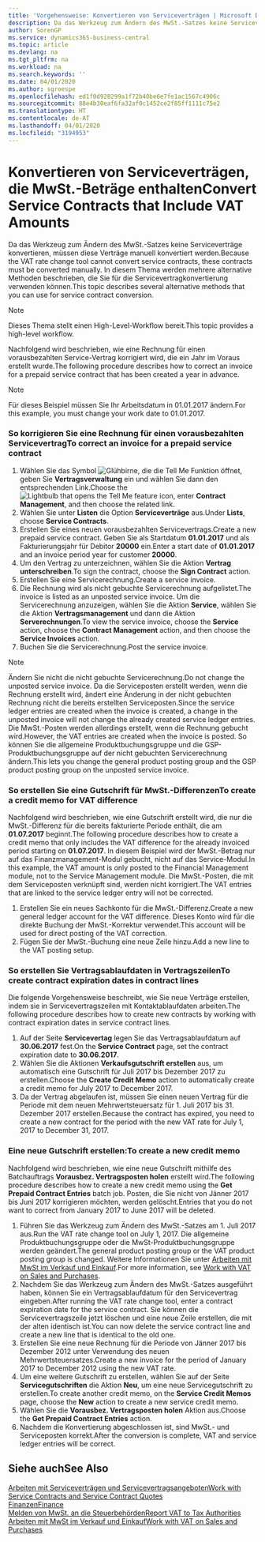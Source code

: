 ```yaml
---
title: 'Vorgehensweise: Konvertieren von Serviceverträgen | Microsoft Docs'
description: Da das Werkzeug zum Ändern des MwSt.-Satzes keine Serviceverträge konvertieren, müssen diese Verträge manuell konvertiert werden. In diesem Thema werden mehrere alternative Methoden beschrieben, die Sie für die Servicevertragkonvertierung verwenden können.
author: SorenGP
ms.service: dynamics365-business-central
ms.topic: article
ms.devlang: na
ms.tgt_pltfrm: na
ms.workload: na
ms.search.keywords: ''
ms.date: 04/01/2020
ms.author: sgroespe
ms.openlocfilehash: ed1f0d928299a1f72b40be6e7fe1ac1567c4906c
ms.sourcegitcommit: 88e4b30eaf6fa32af0c1452ce2f85ff1111c75e2
ms.translationtype: HT
ms.contentlocale: de-AT
ms.lasthandoff: 04/01/2020
ms.locfileid: "3194953"
---
```

# <a name="convert-service-contracts-that-include-vat-amounts"></a><span data-ttu-id="96352-104">Konvertieren von Serviceverträgen, die MwSt.-Beträge enthalten</span><span class="sxs-lookup"><span data-stu-id="96352-104">Convert Service Contracts that Include VAT Amounts</span></span>
<span data-ttu-id="96352-105">Da das Werkzeug zum Ändern des MwSt.-Satzes keine Serviceverträge konvertieren, müssen diese Verträge manuell konvertiert werden.</span><span class="sxs-lookup"><span data-stu-id="96352-105">Because the VAT rate change tool cannot convert service contracts, these contracts must be converted manually.</span></span> <span data-ttu-id="96352-106">In diesem Thema werden mehrere alternative Methoden beschrieben, die Sie für die Servicevertragkonvertierung verwenden können.</span><span class="sxs-lookup"><span data-stu-id="96352-106">This topic describes several alternative methods that you can use for service contract conversion.</span></span>  

> [!NOTE]  
>  <span data-ttu-id="96352-107">Dieses Thema stellt einen High-Level-Workflow bereit.</span><span class="sxs-lookup"><span data-stu-id="96352-107">This topic provides a high-level workflow.</span></span>  

 <span data-ttu-id="96352-108">Nachfolgend wird beschrieben, wie eine Rechnung für einen vorausbezahlten Service-Vertrag korrigiert wird, die ein Jahr im Voraus erstellt wurde.</span><span class="sxs-lookup"><span data-stu-id="96352-108">The following procedure describes how to correct an invoice for a prepaid service contract that has been created a year in advance.</span></span>  

> [!NOTE]  
>  <span data-ttu-id="96352-109">Für dieses Beispiel müssen Sie Ihr Arbeitsdatum in 01.01.2017 ändern.</span><span class="sxs-lookup"><span data-stu-id="96352-109">For this example, you must change your work date to 01.01.2017.</span></span>  

### <a name="to-correct-an-invoice-for-a-prepaid-service-contract"></a><span data-ttu-id="96352-110">So korrigieren Sie eine Rechnung für einen vorausbezahlten Servicevertrag</span><span class="sxs-lookup"><span data-stu-id="96352-110">To correct an invoice for a prepaid service contract</span></span>  
1. <span data-ttu-id="96352-111">Wählen Sie das Symbol ![Glühbirne, die die Tell Me Funktion öffnet](media/ui-search/search_small.png "Tell Me-Funktion"), geben Sie **Vertragsverwaltung** ein und wählen Sie dann den entsprechenden Link.</span><span class="sxs-lookup"><span data-stu-id="96352-111">Choose the ![Lightbulb that opens the Tell Me feature](media/ui-search/search_small.png "Tell me what you want to do") icon, enter **Contract Management**, and then choose the related link.</span></span>  
2. <span data-ttu-id="96352-112">Wählen Sie unter **Listen** die Option **Serviceverträge** aus.</span><span class="sxs-lookup"><span data-stu-id="96352-112">Under **Lists**, choose **Service Contracts**.</span></span>  
3. <span data-ttu-id="96352-113">Erstellen Sie eines neuen vorausbezahlten Servicevertrags.</span><span class="sxs-lookup"><span data-stu-id="96352-113">Create a new prepaid service contract.</span></span> <span data-ttu-id="96352-114">Geben Sie als Startdatum **01.01.2017** und als Fakturierungsjahr für Debitor **20000** ein.</span><span class="sxs-lookup"><span data-stu-id="96352-114">Enter a start date of **01.01.2017** and an invoice period year for customer **20000**.</span></span>  
4. <span data-ttu-id="96352-115">Um den Vertrag zu unterzeichnen, wählen Sie die Aktion **Vertrag unterschreiben**.</span><span class="sxs-lookup"><span data-stu-id="96352-115">To sign the contract, choose the **Sign Contract** action.</span></span>  
5. <span data-ttu-id="96352-116">Erstellen Sie eine Servicerechnung.</span><span class="sxs-lookup"><span data-stu-id="96352-116">Create a service invoice.</span></span>
6. <span data-ttu-id="96352-117">Die Rechnung wird als nicht gebuchte Servicerechnung aufgelistet.</span><span class="sxs-lookup"><span data-stu-id="96352-117">The invoice is listed as an unposted service invoice.</span></span> <span data-ttu-id="96352-118">Um die Servicerechnung anzuzeigen, wählen Sie die Aktion **Service**, wählen Sie die Aktion **Vertragsmanagement** und dann die Aktion **Serverechnungen**.</span><span class="sxs-lookup"><span data-stu-id="96352-118">To view the service invoice, choose the **Service** action, choose the **Contract Management** action, and then choose the **Service Invoices** action.</span></span>  
7. <span data-ttu-id="96352-119">Buchen Sie die Servicerechnung.</span><span class="sxs-lookup"><span data-stu-id="96352-119">Post the service invoice.</span></span>  

> [!NOTE]  
>  <span data-ttu-id="96352-120">Ändern Sie nicht die nicht gebuchte Servicerechnung.</span><span class="sxs-lookup"><span data-stu-id="96352-120">Do not change the unposted service invoice.</span></span> <span data-ttu-id="96352-121">Da die Serviceposten erstellt werden, wenn die Rechnung erstellt wird, ändert eine Änderung in der nicht gebuchten Rechnung nicht die bereits erstellten Serviceposten.</span><span class="sxs-lookup"><span data-stu-id="96352-121">Since the service ledger entries are created when the invoice is created, a change in the unposted invoice will not change the already created service ledger entries.</span></span> <span data-ttu-id="96352-122">Die MwSt.-Posten werden allerdings erstellt, wenn die Rechnung gebucht wird.</span><span class="sxs-lookup"><span data-stu-id="96352-122">However, the VAT entries are created when the invoice is posted.</span></span> <span data-ttu-id="96352-123">So können Sie die allgemeine Produktbuchungsgruppe und die GSP-Produktbuchungsgruppe auf der nicht gebuchten Servicerechnung ändern.</span><span class="sxs-lookup"><span data-stu-id="96352-123">This lets you change the general product posting group and the GSP product posting group on the unposted service invoice.</span></span>  

### <a name="to-create-a-credit-memo-for-vat-difference"></a><span data-ttu-id="96352-124">So erstellen Sie eine Gutschrift für MwSt.-Differenzen</span><span class="sxs-lookup"><span data-stu-id="96352-124">To create a credit memo for VAT difference</span></span>  
<span data-ttu-id="96352-125">Nachfolgend wird beschrieben, wie eine Gutschrift erstellt wird, die nur die MwSt.-Differenz für die bereits fakturierte Periode enthält, die am **01.07.2017** beginnt.</span><span class="sxs-lookup"><span data-stu-id="96352-125">The following procedure describes how to create a credit memo that only includes the VAT difference for the already invoiced period starting on **01.07.2017**.</span></span> <span data-ttu-id="96352-126">In diesem Beispiel wird der MwSt.-Betrag nur auf das Finanzmanagement-Modul gebucht, nicht auf das Service-Modul.</span><span class="sxs-lookup"><span data-stu-id="96352-126">In this example, the VAT amount is only posted to the Financial Management module, not to the Service Management module.</span></span> <span data-ttu-id="96352-127">Die MwSt.-Posten, die mit dem Serviceposten verknüpft sind, werden nicht korrigiert.</span><span class="sxs-lookup"><span data-stu-id="96352-127">The VAT entries that are linked to the service ledger entry will not be corrected.</span></span>  

1. <span data-ttu-id="96352-128">Erstellen Sie ein neues Sachkonto für die MwSt.-Differenz.</span><span class="sxs-lookup"><span data-stu-id="96352-128">Create a new general ledger account for the VAT difference.</span></span> <span data-ttu-id="96352-129">Dieses Konto wird für die direkte Buchung der MwSt.-Korrektur verwendet.</span><span class="sxs-lookup"><span data-stu-id="96352-129">This account will be used for direct posting of the VAT correction.</span></span>  
2. <span data-ttu-id="96352-130">Fügen Sie der MwSt.-Buchung eine neue Zeile hinzu.</span><span class="sxs-lookup"><span data-stu-id="96352-130">Add a new line to the VAT posting setup.</span></span>  

### <a name="to-create-contract-expiration-dates-in-contract-lines"></a><span data-ttu-id="96352-131">So erstellen Sie Vertragsablaufdaten in Vertragszeilen</span><span class="sxs-lookup"><span data-stu-id="96352-131">To create contract expiration dates in contract lines</span></span>  
<span data-ttu-id="96352-132">Die folgende Vorgehensweise beschreibt, wie Sie neue Verträge erstellen, indem sie in Servicevertragszeilen mit Kontaktablaufdaten arbeiten.</span><span class="sxs-lookup"><span data-stu-id="96352-132">The following procedure describes how to create new contracts by working with contract expiration dates in service contract lines.</span></span>  

1. <span data-ttu-id="96352-133">Auf der Seite **Servicevertag** legen Sie das Vertragsablaufdatum auf **30.06.2017** fest.</span><span class="sxs-lookup"><span data-stu-id="96352-133">On the **Service Contract** page, set the contract expiration date to **30.06.2017**.</span></span>  
2. <span data-ttu-id="96352-134">Wählen Sie die Aktionen **Verkaufsgutschrift erstellen** aus, um automatisch eine Gutschrift für Juli 2017 bis Dezember 2017 zu erstellen.</span><span class="sxs-lookup"><span data-stu-id="96352-134">Choose the **Create Credit Memo** action to automatically create a credit memo for July 2017 to December 2017.</span></span>  
3. <span data-ttu-id="96352-135">Da der Vertrag abgelaufen ist, müssen Sie einen neuen Vertrag für die Periode mit dem neuen Mehrwertsteuersatz für 1. Juli 2017 bis 31. Dezember 2017 erstellen.</span><span class="sxs-lookup"><span data-stu-id="96352-135">Because the contract has expired, you need to create a new contract for the period with the new VAT rate for July 1, 2017 to December 31, 2017.</span></span>  

### <a name="to-create-a-new-credit-memo"></a><span data-ttu-id="96352-136">Eine neue Gutschrift erstellen:</span><span class="sxs-lookup"><span data-stu-id="96352-136">To create a new credit memo</span></span>  
<span data-ttu-id="96352-137">Nachfolgend wird beschrieben, wie eine neue Gutschrift mithilfe des Batchauftrags **Vorausbez. Vertragsposten holen** erstellt wird.</span><span class="sxs-lookup"><span data-stu-id="96352-137">The following procedure describes how to create a new credit memo using the **Get Prepaid Contract Entries** batch job.</span></span> <span data-ttu-id="96352-138">Posten, die Sie nicht von Jänner 2017 bis Juni 2017 korrigieren möchten, werden gelöscht.</span><span class="sxs-lookup"><span data-stu-id="96352-138">Entries that you do not want to correct from January 2017 to June 2017 will be deleted.</span></span>  

1. <span data-ttu-id="96352-139">Führen Sie das Werkzeug zum Ändern des MwSt.-Satzes am 1. Juli 2017 aus.</span><span class="sxs-lookup"><span data-stu-id="96352-139">Run the VAT rate change tool on July 1, 2017.</span></span> <span data-ttu-id="96352-140">Die allgemeine Produktbuchungsgruppe oder die MwSt-Produktbuchungsgruppe werden geändert.</span><span class="sxs-lookup"><span data-stu-id="96352-140">The general product posting group or the VAT product posting group is changed.</span></span> <span data-ttu-id="96352-141">Weitere Informationen Sie unter [Arbeiten mit MwSt im Verkauf und Einkauf](finance-work-with-vat.md).</span><span class="sxs-lookup"><span data-stu-id="96352-141">For more information, see [Work with VAT on Sales and Purchases](finance-work-with-vat.md).</span></span>  
2. <span data-ttu-id="96352-142">Nachdem Sie das Werkzeug zum Ändern des MwSt.-Satzes ausgeführt haben, können Sie ein Vertragsablaufdatum für den Servicevertrag eingeben.</span><span class="sxs-lookup"><span data-stu-id="96352-142">After running the VAT rate change tool, enter a contract expiration date for the service contract.</span></span> <span data-ttu-id="96352-143">Sie können die Servicevertragszeile jetzt löschen und eine neue Zeile erstellen, die mit der alten identisch ist.</span><span class="sxs-lookup"><span data-stu-id="96352-143">You can now delete the service contract line and create a new line that is identical to the old one.</span></span>  
3. <span data-ttu-id="96352-144">Erstellen Sie eine neue Rechnung für die Periode von Jänner 2017 bis Dezember 2012 unter Verwendung des neuen Mehrwertsteuersatzes.</span><span class="sxs-lookup"><span data-stu-id="96352-144">Create a new invoice for the period of January 2017 to December 2012 using the new VAT rate.</span></span>  
4. <span data-ttu-id="96352-145">Um eine weitere Gutschrift zu erstellen, wählen Sie auf der Seite **Servicegutschriften** die Aktion **Neu**, um eine neue Servicegutschrift zu erstellen.</span><span class="sxs-lookup"><span data-stu-id="96352-145">To create another credit memo, on the **Service Credit Memos** page, choose the **New** action to create a new service credit memo.</span></span>  
5. <span data-ttu-id="96352-146">Wählen Sie die **Vorausbez. Vertragsposten holen** Aktion aus.</span><span class="sxs-lookup"><span data-stu-id="96352-146">Choose the **Get Prepaid Contract Entries** action.</span></span>  
6. <span data-ttu-id="96352-147">Nachdem die Konvertierung abgeschlossen ist, sind MwSt.- und Serviceposten korrekt.</span><span class="sxs-lookup"><span data-stu-id="96352-147">After the conversion is complete, VAT and service ledger entries will be correct.</span></span>  

## <a name="see-also"></a><span data-ttu-id="96352-148">Siehe auch</span><span class="sxs-lookup"><span data-stu-id="96352-148">See Also</span></span>  
[<span data-ttu-id="96352-149">Arbeiten mit Serviceverträgen und Servicevertragsangeboten</span><span class="sxs-lookup"><span data-stu-id="96352-149">Work with Service Contracts and Service Contract Quotes</span></span>](service-how-to-create-service-contracts-and-service-contract-quotes.md)  
[<span data-ttu-id="96352-150">Finanzen</span><span class="sxs-lookup"><span data-stu-id="96352-150">Finance</span></span>](finance.md)  
[<span data-ttu-id="96352-151">Melden von MwSt. an die Steuerbehörden</span><span class="sxs-lookup"><span data-stu-id="96352-151">Report VAT to Tax Authorities</span></span>](finance-how-report-vat.md)  
[<span data-ttu-id="96352-152">Arbeiten mit MwSt im Verkauf und Einkauf</span><span class="sxs-lookup"><span data-stu-id="96352-152">Work with VAT on Sales and Purchases</span></span>](finance-work-with-vat.md)  

